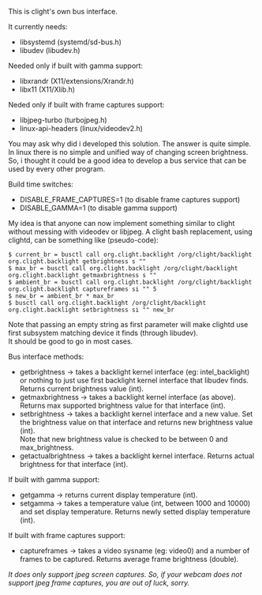 This is clight's own bus interface. 

It currently needs:  
* libsystemd (systemd/sd-bus.h)
* libudev (libudev.h)

Needed only if built with gamma support:  
* libxrandr (X11/extensions/Xrandr.h)
* libx11 (X11/Xlib.h)

Neded only if built with frame captures support:  
* libjpeg-turbo (turbojpeg.h)
* linux-api-headers (linux/videodev2.h)

You may ask why did i developed this solution. The answer is quite simple.  
In linux there is no simple and unified way of changing screen brightness.  
So, i thought it could be a good idea to develop a bus service that can be used by every other program.

Build time switches:  
* DISABLE_FRAME_CAPTURES=1 (to disable frame captures support)
* DISABLE_GAMMA=1 (to disable gamma support)

My idea is that anyone can now implement something similar to clight without messing with videodev or libjpeg.
A clight bash replacement, using clightd, can be something like (pseudo-code):  

    $ current_br = busctl call org.clight.backlight /org/clight/backlight org.clight.backlight getbrightness s ""
    $ max_br = busctl call org.clight.backlight /org/clight/backlight org.clight.backlight getmaxbrightness s ""
    $ ambient_br = busctl call org.clight.backlight /org/clight/backlight org.clight.backlight captureframes si "" 5
    $ new_br = ambient_br * max_br
    $ busctl call org.clight.backlight /org/clight/backlight org.clight.backlight setbrightness si "" new_br
    
Note that passing an empty string as first parameter will make clightd use first subsystem matching device it finds (through libudev).  
It should be good to go in most cases.  

Bus interface methods:  
* getbrightness -> takes a backlight kernel interface (eg: intel_backlight) or nothing to just use first backlight kernel interface that libudev finds.  
Returns current brightness value (int).
* getmaxbrightness -> takes a backlight kernel interface (as above). Returns max supported brightness value for that interface (int).
* setbrightness -> takes a backlight kernel interface and a new value. Set the brightness value on that interface and returns new brightness value (int).  
Note that new brightness value is checked to be between 0 and max_brightness.
* getactualbrightness -> takes a backlight kernel interface. Returns actual brightness for that interface (int).

If built with gamma support:  
* getgamma -> returns current display temperature (int).
* setgamma -> takes a temperature value (int, between 1000 and 10000) and set display temperature. Returns newly setted display temperature (int).

If built with frame captures support:  
* captureframes -> takes a video sysname (eg: video0) and a number of frames to be captured. Returns average frame brightness (double).


*It does only support jpeg screen captures. So, if your webcam does not support jpeg frame captures, you are out of luck, sorry.*
